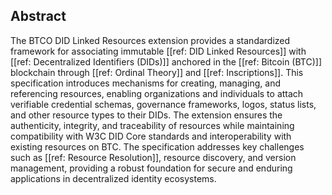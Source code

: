 ## Abstract

The BTCO DID Linked Resources extension provides a standardized framework for associating immutable [[ref: DID Linked Resources]] with [[ref: Decentralized Identifiers (DIDs)]] anchored in the [[ref: Bitcoin (BTC)]] blockchain through [[ref: Ordinal Theory]] and [[ref: Inscriptions]]. This specification introduces mechanisms for creating, managing, and referencing resources, enabling organizations and individuals to attach verifiable credential schemas, governance frameworks, logos, status lists, and other resource types to their DIDs. The extension ensures the authenticity, integrity, and traceability of resources while maintaining compatibility with W3C DID Core standards and interoperability with existing resources on BTC. The specification addresses key challenges such as [[ref: Resource Resolution]], resource discovery, and version management, providing a robust foundation for secure and enduring applications in decentralized identity ecosystems.
